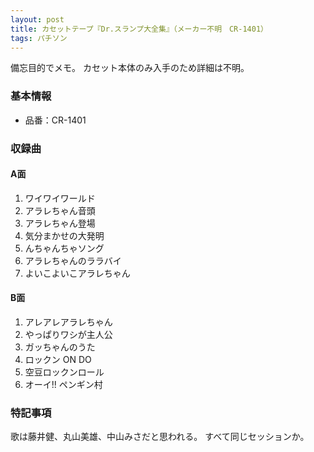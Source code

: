 ```yaml
---
layout: post
title: カセットテープ『Dr.スランプ大全集』（メーカー不明　CR-1401）
tags: パチソン
---
```

備忘目的でメモ。
カセット本体のみ入手のため詳細は不明。

### 基本情報

* 品番：CR-1401

### 収録曲

#### A面

1. ワイワイワールド
1. アラレちゃん音頭
1. アラレちゃん登場
1. 気分まかせの大発明
1. んちゃんちゃソング
1. アラレちゃんのララバイ
1. よいこよいこアラレちゃん

#### B面

1. アレアレアラレちゃん
1. やっぱりワシが主人公
1. ガッちゃんのうた
1. ロックン ON DO
1. 空豆ロックンロール
1. オーイ!! ペンギン村

### 特記事項

歌は藤井健、丸山美雄、中山みさだと思われる。
すべて同じセッションか。

